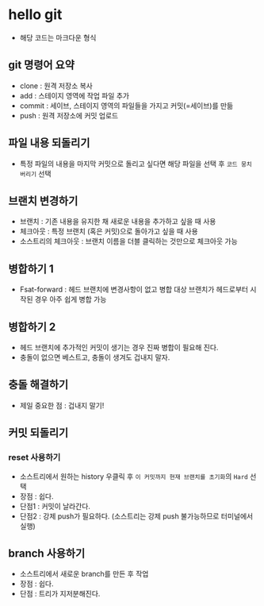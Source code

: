 # hello git

- 해당 코드는 마크다운 형식

## git 명령어 요약

- clone : 원격 저장소 복사
- add : 스테이지 영역에 작업 파일 추가
- commit : 세이브, 스테이지 영역의 파일들을 가지고 커밋(=세이브)를 만듦
- push : 원격 저장소에 커밋 업로드

## 파일 내용 되돌리기

- 특정 파일의 내용을 마지막 커밋으로 돌리고 싶다면 해당 파일을 선택 후 `코드 뭉치 버리기` 선택

## 브랜치 변경하기

- 브랜치 : 기존 내용을 유지한 채 새로운 내용을 추가하고 싶을 때 사용
- 체크아웃 : 특정 브랜치 (혹은 커밋)으로 돌아가고 싶을 때 사용
- 소스트리의 체크아웃 : 브랜치 이름을 더블 클릭하는 것만으로 체크아웃 가능

## 병합하기 1

- Fsat-forward : 헤드 브랜치에 변경사항이 없고 병합 대상 브랜치가 헤드로부터 시작된 경우 아주 쉽게 병합 가능

## 병합하기 2

- 헤드 브랜치에 추가적인 커밋이 생기는 경우 진짜 병합이 필요해 진다.
- 충돌이 없으면 베스트고, 충돌이 생겨도 겁내지 말자.

## 충돌 해결하기

- 제일 중요한 점 : 겁내지 말기!

## 커밋 되돌리기

### reset 사용하기

- 소스트리에서 원하는 history 우클릭 후 `이 커밋까지 현재 브랜치를 초기화`의 `Hard` 선택
- 장점 : 쉽다.
- 단점1 : 커밋이 날라간다.
- 단점2 : 강제 push가 필요하다. (소스트리는 강제 push 불가능하므로 터미널에서 실행)

## branch 사용하기

- 소스트리에서 새로운 branch를 만든 후 작업
- 장점 : 쉽다.
- 단점 : 트리가 지저분해진다.

